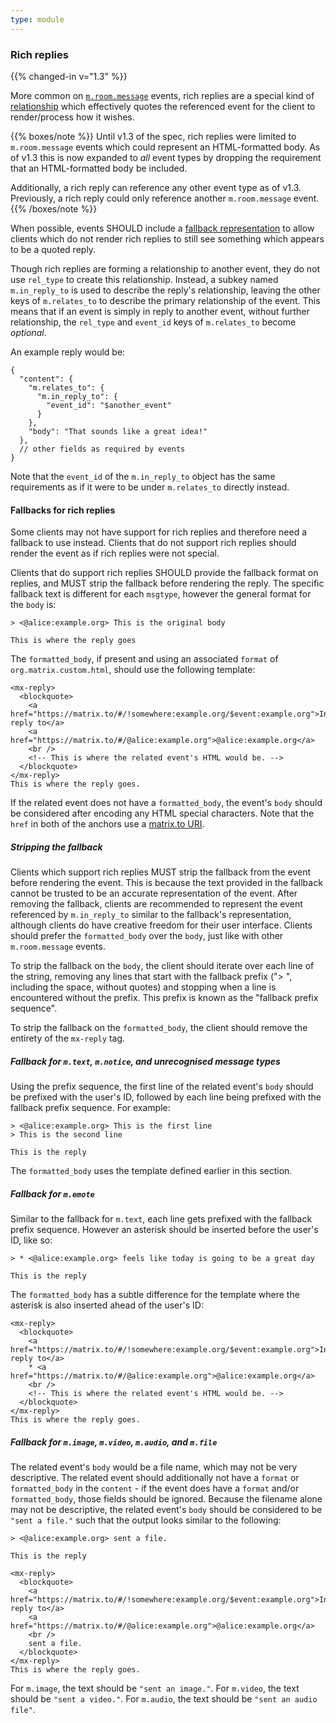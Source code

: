 ```yaml
---
type: module
---
```


### Rich replies

{{% changed-in v="1.3" %}}

More common on [`m.room.message`](#mroommessage) events, rich replies are a
special kind of [relationship](#forming-relationships-between-events) which
effectively quotes the referenced event for the client to render/process how
it wishes.

{{% boxes/note %}}
Until v1.3 of the spec, rich replies were limited to `m.room.message` events
which could represent an HTML-formatted body. As of v1.3 this is now expanded
to *all* event types by dropping the requirement that an HTML-formatted body
be included.

Additionally, a rich reply can reference any other event type as of v1.3.
Previously, a rich reply could only reference another `m.room.message` event.
{{% /boxes/note %}}

When possible, events SHOULD include a [fallback representation](#fallbacks-for-rich-replies)
to allow clients which do not render rich replies to still see something which
appears to be a quoted reply.

Though rich replies are forming a relationship to another event, they do not
use `rel_type` to create this relationship. Instead, a subkey named `m.in_reply_to`
is used to describe the reply's relationship, leaving the other keys of
`m.relates_to` to describe the primary relationship of the event. This means
that if an event is simply in reply to another event, without further relationship,
the `rel_type` and `event_id` keys of `m.relates_to` become *optional*.

An example reply would be:

```json5
{
  "content": {
    "m.relates_to": {
      "m.in_reply_to": {
        "event_id": "$another_event"
      }
    },
    "body": "That sounds like a great idea!"
  },
  // other fields as required by events
}
```

Note that the `event_id` of the `m.in_reply_to` object has the same requirements
as if it were to be under `m.relates_to` directly instead.

#### Fallbacks for rich replies

Some clients may not have support for rich replies and therefore need a
fallback to use instead. Clients that do not support rich replies should
render the event as if rich replies were not special.

Clients that do support rich replies SHOULD provide the fallback format on
replies, and MUST strip the fallback before rendering the reply. The
specific fallback text is different for each `msgtype`, however the
general format for the `body` is:

```
> <@alice:example.org> This is the original body

This is where the reply goes
```

The `formatted_body`, if present and using an associated `format` of
`org.matrix.custom.html`, should use the following template:

```
<mx-reply>
  <blockquote>
    <a href="https://matrix.to/#/!somewhere:example.org/$event:example.org">In reply to</a>
    <a href="https://matrix.to/#/@alice:example.org">@alice:example.org</a>
    <br />
    <!-- This is where the related event's HTML would be. -->
  </blockquote>
</mx-reply>
This is where the reply goes.
```

If the related event does not have a `formatted_body`, the event's
`body` should be considered after encoding any HTML special characters.
Note that the `href` in both of the anchors use a [matrix.to
URI](/appendices#matrixto-navigation).

##### Stripping the fallback

Clients which support rich replies MUST strip the fallback from the
event before rendering the event. This is because the text provided in
the fallback cannot be trusted to be an accurate representation of the
event. After removing the fallback, clients are recommended to represent
the event referenced by `m.in_reply_to` similar to the fallback's
representation, although clients do have creative freedom for their user
interface. Clients should prefer the `formatted_body` over the `body`,
just like with other `m.room.message` events.

To strip the fallback on the `body`, the client should iterate over each
line of the string, removing any lines that start with the fallback
prefix ("&gt; ", including the space, without quotes) and stopping when
a line is encountered without the prefix. This prefix is known as the
"fallback prefix sequence".

To strip the fallback on the `formatted_body`, the client should remove
the entirety of the `mx-reply` tag.

##### Fallback for `m.text`, `m.notice`, and unrecognised message types

Using the prefix sequence, the first line of the related event's `body`
should be prefixed with the user's ID, followed by each line being
prefixed with the fallback prefix sequence. For example:

```
> <@alice:example.org> This is the first line
> This is the second line

This is the reply
```

The `formatted_body` uses the template defined earlier in this section.

##### Fallback for `m.emote`

Similar to the fallback for `m.text`, each line gets prefixed with the
fallback prefix sequence. However an asterisk should be inserted before
the user's ID, like so:

```
> * <@alice:example.org> feels like today is going to be a great day

This is the reply
```

The `formatted_body` has a subtle difference for the template where the
asterisk is also inserted ahead of the user's ID:

```
<mx-reply>
  <blockquote>
    <a href="https://matrix.to/#/!somewhere:example.org/$event:example.org">In reply to</a>
    * <a href="https://matrix.to/#/@alice:example.org">@alice:example.org</a>
    <br />
    <!-- This is where the related event's HTML would be. -->
  </blockquote>
</mx-reply>
This is where the reply goes.
```

##### Fallback for `m.image`, `m.video`, `m.audio`, and `m.file`

The related event's `body` would be a file name, which may not be very
descriptive. The related event should additionally not have a `format`
or `formatted_body` in the `content` - if the event does have a `format`
and/or `formatted_body`, those fields should be ignored. Because the
filename alone may not be descriptive, the related event's `body` should
be considered to be `"sent a file."` such that the output looks similar
to the following:

```
> <@alice:example.org> sent a file.

This is the reply
```
```
<mx-reply>
  <blockquote>
    <a href="https://matrix.to/#/!somewhere:example.org/$event:example.org">In reply to</a>
    <a href="https://matrix.to/#/@alice:example.org">@alice:example.org</a>
    <br />
    sent a file.
  </blockquote>
</mx-reply>
This is where the reply goes.
```

For `m.image`, the text should be `"sent an image."`. For `m.video`, the
text should be `"sent a video."`. For `m.audio`, the text should be
`"sent an audio file"`.